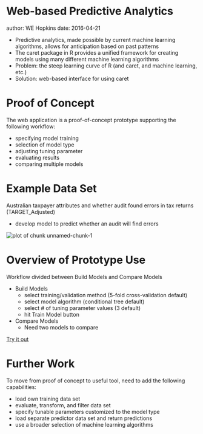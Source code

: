 Web-based Predictive Analytics
========================================================
author: WE Hopkins
date: 2016-04-21

* Predictive analytics, made possible by current machine learning algorithms, allows for
anticipation based on past patterns
* The caret package in R provides a unified framework for creating models using
many different machine learning algorithms
* Problem: the steep learning curve of R (and caret, and machine learning, etc.)
* Solution: web-based interface for using caret





Proof of Concept
========================================================

The web application is a proof-of-concept prototype supporting the following workflow:

- specifying model training
- selection of model type
- adjusting tuning parameter
- evaluating results
- comparing multiple models

Example Data Set
========================================================

Australian taxpayer attributes and whether audit found errors in tax returns (TARGET_Adjusted)

* develop model to predict whether an audit will find errors

![plot of chunk unnamed-chunk-1](index-figure/unnamed-chunk-1-1.png) 

Overview of Prototype Use
========================================================

Workflow divided between Build Models and Compare Models
* Build Models
    + select training/validation method (5-fold cross-validation default)
    + select model algorithm (conditional tree default)
    + select # of tuning parameter values (3 default) 
    + hit Train Model button
* Compare Models
    + Need two models to compare
    
[Try it out](something)


Further Work
========================================================

To move from proof of concept to useful tool, need to add the
following capabilities:

* load own training data set
* evaluate, transform, and filter data set
* specify tunable parameters customized to the model type
* load separate predictor data set and return predictions 
* use a broader selection of machine learning algorithms
